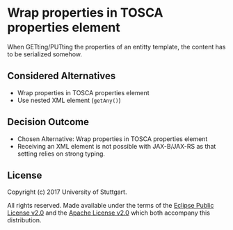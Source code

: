 # Wrap properties in TOSCA properties element

When GETting/PUTting the properties of an entitty template, the content has to be serialized somehow.

## Considered Alternatives

* Wrap properties in TOSCA properties element
* Use nested XML element (`getAny()`)

## Decision Outcome

* Chosen Alternative: Wrap properties in TOSCA properties element
* Receiving an XML element is not possible with JAX-B/JAX-RS as that setting relies on strong typing.

## License

Copyright (c) 2017 University of Stuttgart.

All rights reserved. Made available under the terms of the [Eclipse Public License v2.0] and the [Apache License v2.0] which both accompany this distribution.

 [Apache License v2.0]: http://www.apache.org/licenses/LICENSE-2.0.html
 [Eclipse Public License v2.0]: http://www.eclipse.org/legal/epl-v20.html
